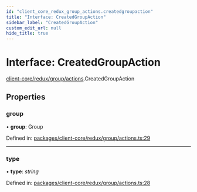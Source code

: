```yaml
---
id: "client_core_redux_group_actions.createdgroupaction"
title: "Interface: CreatedGroupAction"
sidebar_label: "CreatedGroupAction"
custom_edit_url: null
hide_title: true
---
```


# Interface: CreatedGroupAction

[client-core/redux/group/actions](../modules/client_core_redux_group_actions.md).CreatedGroupAction

## Properties

### group

• **group**: Group

Defined in: [packages/client-core/redux/group/actions.ts:29](https://github.com/xr3ngine/xr3ngine/blob/9d253dc38/packages/client-core/redux/group/actions.ts#L29)

___

### type

• **type**: *string*

Defined in: [packages/client-core/redux/group/actions.ts:28](https://github.com/xr3ngine/xr3ngine/blob/9d253dc38/packages/client-core/redux/group/actions.ts#L28)
